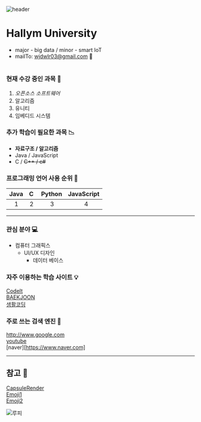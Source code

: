 ![header](https://capsule-render.vercel.app/api?type=waving&color=timeAuto&height=300&section=header&text=Yeeun's%20Profile&fontSize=90)


# Hallym University
* major - big data / minor - smart IoT
* mailTo: wjdwlr03@gmail.com 💬 
# 


### 현재 수강 중인 과목 :pencil:

1. _오픈소스 소프트웨어_
2. 알고리즘 
3. 유니티
4. 임베디드 시스템



### 추가 학습이 필요한 과목 :chart_with_downwards_trend:

* __자료구조 / 알고리즘__  
* Java / JavaScript
* C / ~~C++ / c#~~  



### 프로그래밍 언어 사용 순위 :pushpin:

|Java|C&nbsp;|Python|JavaScript|
|---:|---:|---:|---:|
|1&nbsp;&nbsp;&nbsp;|2&nbsp;|3&nbsp;&nbsp;&nbsp;&nbsp;&nbsp;|4&nbsp;&nbsp;&nbsp;&nbsp;&nbsp;&nbsp;&nbsp;|



---



### 관심 분야 :computer:

+ 컴퓨터 그래픽스
  + UI/UX 디자인
    + 데이터 베이스



### 자주 이용하는 학습 사이트 :bulb:

[CodeIt][CodeItlink]  
[BAEKJOON][BAEKJOONlink]  
[생활코딩][생활코딩link]  

[CodeItlink]:https://www.codeit.kr/  
[BAEKJOONlink]:https://www.acmicpc.net/  
[생활코딩link]:https://opentutorials.org/course/1  



### 주로 쓰는 검색 엔진 :mag_right:

http://www.google.com  
[youtube](https://www.youtube.com)  
[naver][https://www.naver.com]  



---



## 참고 :tulip:
[CapsuleRender][CapsuleRenderlink]    
[Emoji1][Emojilink1]  
[Emoji2][Emojilink2]  

[CapsuleRenderlink]:https://github.com/kyechan99/capsule-render  
[Emojilink1]:https://www.unicode.org/emoji/charts/full-emoji-list.html
[Emojilink2]:https://doozi316.github.io/markdown/2020/08/10/MD2/


![루피](https://user-images.githubusercontent.com/90556317/135756324-f94e08ac-2a38-4339-af49-bb0e36132be4.jpg)  
